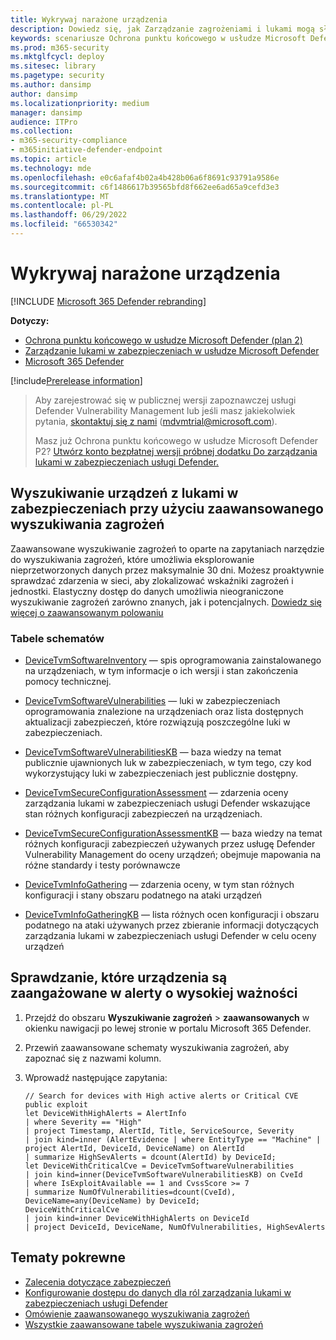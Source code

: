```yaml
---
title: Wykrywaj narażone urządzenia
description: Dowiedz się, jak Zarządzanie zagrożeniami i lukami mogą służyć do ułatwiania współpracy administratorów zabezpieczeń, administratorów IT i secops.
keywords: scenariusze Ochrona punktu końcowego w usłudze Microsoft Defender-tvm, Ochrona punktu końcowego w usłudze Microsoft Defender, tvm, scenariusze tvm, zmniejszenie zagrożenia & narażenia na luki w zabezpieczeniach, zmniejszenie zagrożeń i luk w zabezpieczeniach, poprawa konfiguracji zabezpieczeń, zwiększenie Microsoft Secure Score for Devices, increase threat & vulnerability Microsoft Secure Score for Devices, Microsoft Secure Score for Devices, exposure score, security controls
ms.prod: m365-security
ms.mktglfcycl: deploy
ms.sitesec: library
ms.pagetype: security
ms.author: dansimp
author: dansimp
ms.localizationpriority: medium
manager: dansimp
audience: ITPro
ms.collection:
- m365-security-compliance
- m365initiative-defender-endpoint
ms.topic: article
ms.technology: mde
ms.openlocfilehash: e0c6afaf4b02a4b428b06a6f8691c93791a9586e
ms.sourcegitcommit: c6f1486617b39565bfd8f662ee6ad65a9cefd3e3
ms.translationtype: MT
ms.contentlocale: pl-PL
ms.lasthandoff: 06/29/2022
ms.locfileid: "66530342"
---
```

# <a name="hunt-for-exposed-devices"></a>Wykrywaj narażone urządzenia

[!INCLUDE [Microsoft 365 Defender rebranding](../../includes/microsoft-defender.md)]

**Dotyczy:**

- [Ochrona punktu końcowego w usłudze Microsoft Defender (plan 2)](https://go.microsoft.com/fwlink/?linkid=2154037) 
- [Zarządzanie lukami w zabezpieczeniach w usłudze Microsoft Defender](index.yml)
- [Microsoft 365 Defender](https://go.microsoft.com/fwlink/?linkid=2118804)

[!include[Prerelease information](../../includes/prerelease.md)]

> Aby zarejestrować się w publicznej wersji zapoznawczej usługi Defender Vulnerability Management lub jeśli masz jakiekolwiek pytania, [skontaktuj się z nami](mailto:mdvmtrial@microsoft.com) (mdvmtrial@microsoft.com).
>
> Masz już Ochrona punktu końcowego w usłudze Microsoft Defender P2? [Utwórz konto bezpłatnej wersji próbnej dodatku Do zarządzania lukami w zabezpieczeniach usługi Defender.](https://signup.microsoft.com/get-started/signup?products=5908ecaa-b8a7-4a04-b6c0-d44fd934b6f2)

## <a name="use-advanced-hunting-to-find-devices-with-vulnerabilities"></a>Wyszukiwanie urządzeń z lukami w zabezpieczeniach przy użyciu zaawansowanego wyszukiwania zagrożeń

Zaawansowane wyszukiwanie zagrożeń to oparte na zapytaniach narzędzie do wyszukiwania zagrożeń, które umożliwia eksplorowanie nieprzetworzonych danych przez maksymalnie 30 dni. Możesz proaktywnie sprawdzać zdarzenia w sieci, aby zlokalizować wskaźniki zagrożeń i jednostki. Elastyczny dostęp do danych umożliwia nieograniczone wyszukiwanie zagrożeń zarówno znanych, jak i potencjalnych. [Dowiedz się więcej o zaawansowanym polowaniu](../defender-endpoint/advanced-hunting-overview.md)

### <a name="schema-tables"></a>Tabele schematów

- [DeviceTvmSoftwareInventory](../defender/advanced-hunting-devicetvmsoftwareinventory-table.md) — spis oprogramowania zainstalowanego na urządzeniach, w tym informacje o ich wersji i stan zakończenia pomocy technicznej.

- [DeviceTvmSoftwareVulnerabilities](../defender/advanced-hunting-devicetvmsoftwarevulnerabilities-table.md) — luki w zabezpieczeniach oprogramowania znalezione na urządzeniach oraz lista dostępnych aktualizacji zabezpieczeń, które rozwiązują poszczególne luki w zabezpieczeniach.
- [DeviceTvmSoftwareVulnerabilitiesKB](../defender/advanced-hunting-devicetvmsoftwarevulnerabilitieskb-table.md) — baza wiedzy na temat publicznie ujawnionych luk w zabezpieczeniach, w tym tego, czy kod wykorzystujący luki w zabezpieczeniach jest publicznie dostępny.

- [DeviceTvmSecureConfigurationAssessment](../defender/advanced-hunting-devicetvmsecureconfigurationassessment-table.md) — zdarzenia oceny zarządzania lukami w zabezpieczeniach usługi Defender wskazujące stan różnych konfiguracji zabezpieczeń na urządzeniach.

- [DeviceTvmSecureConfigurationAssessmentKB](../defender/advanced-hunting-devicetvmsecureconfigurationassessmentkb-table.md) — baza wiedzy na temat różnych konfiguracji zabezpieczeń używanych przez usługę Defender Vulnerability Management do oceny urządzeń; obejmuje mapowania na różne standardy i testy porównawcze
- [DeviceTvmInfoGathering](../defender/advanced-hunting-devicetvminfogathering-table.md) — zdarzenia oceny, w tym stan różnych konfiguracji i stany obszaru podatnego na ataki urządzeń
- [DeviceTvmInfoGatheringKB](../defender/advanced-hunting-devicetvminfogatheringkb-table.md) — lista różnych ocen konfiguracji i obszaru podatnego na ataki używanych przez zbieranie informacji dotyczących zarządzania lukami w zabezpieczeniach usługi Defender w celu oceny urządzeń

## <a name="check-which-devices-are-involved-in-high-severity-alerts"></a>Sprawdzanie, które urządzenia są zaangażowane w alerty o wysokiej ważności

1. Przejdź do obszaru **Wyszukiwanie zagrożeń** \> **zaawansowanych** w okienku nawigacji po lewej stronie w portalu Microsoft 365 Defender.

2. Przewiń zaawansowane schematy wyszukiwania zagrożeń, aby zapoznać się z nazwami kolumn.

3. Wprowadź następujące zapytania:

    ```kusto
    // Search for devices with High active alerts or Critical CVE public exploit
    let DeviceWithHighAlerts = AlertInfo
    | where Severity == "High"
    | project Timestamp, AlertId, Title, ServiceSource, Severity
    | join kind=inner (AlertEvidence | where EntityType == "Machine" | project AlertId, DeviceId, DeviceName) on AlertId
    | summarize HighSevAlerts = dcount(AlertId) by DeviceId;
    let DeviceWithCriticalCve = DeviceTvmSoftwareVulnerabilities
    | join kind=inner(DeviceTvmSoftwareVulnerabilitiesKB) on CveId
    | where IsExploitAvailable == 1 and CvssScore >= 7
    | summarize NumOfVulnerabilities=dcount(CveId),
    DeviceName=any(DeviceName) by DeviceId;
    DeviceWithCriticalCve
    | join kind=inner DeviceWithHighAlerts on DeviceId
    | project DeviceId, DeviceName, NumOfVulnerabilities, HighSevAlerts
    ```

## <a name="related-topics"></a>Tematy pokrewne

- [Zalecenia dotyczące zabezpieczeń](tvm-security-recommendation.md)
- [Konfigurowanie dostępu do danych dla ról zarządzania lukami w zabezpieczeniach usługi Defender](../defender-endpoint/user-roles.md#create-roles-and-assign-the-role-to-an-azure-active-directory-group)
- [Omówienie zaawansowanego wyszukiwania zagrożeń](/windows/security/threat-protection/microsoft-defender-atp/advanced-hunting-overview)
- [Wszystkie zaawansowane tabele wyszukiwania zagrożeń](/microsoft-365/security/defender-endpoint/advanced-hunting-schema-reference)

